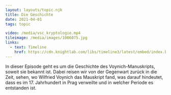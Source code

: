 ```yaml
---
layout: layouts/topic.njk
title: Die Geschichte
date: 2021-04-01
tags: topic

video: /media/vsc_kryptologie.mp4
tileimage: /media/images/1006075.jpg
links:
  - text: Timeline
    href: https://cdn.knightlab.com/libs/timeline3/latest/embed/index.html?source=1RAJlin4bLx6PKQPt76M0RhE8B3Zwzyuk1zboP9Alic0&font=Default&lang=de&start_at_end=true&initial_zoom=2&height=650
---
```


In dieser Episode geht es um die Geschichte des Voynich-Manuskripts, soweit sie bekannt ist. Dabei reisen wir von der Gegenwart zurück in die Zeit, sehen, wo Wilfried Voynich das Mauskript fand, was darauf hindeutet, dass es im 17. Jahrhundert in Prag verweilte und in welcher Periode es entstanden ist.


